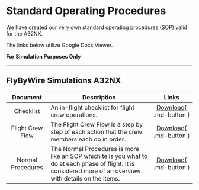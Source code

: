# Standard Operating Procedures

We have created our very own standard operating procedures (SOP) valid for the A32NX. 

The links below utilize Google Docs Viewer. 

**For Simulation Purposes Only**

---

## FlyByWire Simulations A32NX

| Document | Description | Links |
| :---: | --- | :---: |
| Checklist | An in-flight checklist for flight crew operations. | [Download](https://docs.google.com/viewer?url=https://github.com/flybywiresim/manuals/raw/master/pdf/A32NX%20Documentation/FBW%20A32NX%20CHECKLIST%20V1.2.pdf){ .md-button } |
| Flight Crew Flow | The Flight Crew Flow is a step by step of each action that the crew members each do in order. | [Download](https://docs.google.com/viewer?url=https://github.com/flybywiresim/manuals/raw/master/pdf/A32NX%20Documentation/FBW%20A32NX%20Filght%20Crew%20Flow%20V1.0.pdf){ .md-button } |
| Normal Procedures | The Normal Procedures is more like an SOP which tells you what to do at each phase of flight. It is considered more of an overview with details on the items. | [Download](https://docs.google.com/viewer?url=https://github.com/flybywiresim/manuals/raw/master/pdf/A32NX%20Documentation/FBW%20A32NX%20NORMAL%20PROCEDURES%20V1.2.pdf){ .md-button } |